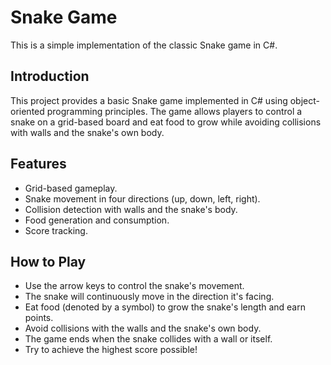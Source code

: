 # Snake Game

This is a simple implementation of the classic Snake game in C#.

## Introduction

This project provides a basic Snake game implemented in C# using object-oriented programming principles. The game allows players to control a snake on a grid-based board and eat food to grow while avoiding collisions with walls and the snake's own body.

## Features

- Grid-based gameplay.
- Snake movement in four directions (up, down, left, right).
- Collision detection with walls and the snake's body.
- Food generation and consumption.
- Score tracking.

## How to Play

- Use the arrow keys to control the snake's movement.
- The snake will continuously move in the direction it's facing.
- Eat food (denoted by a symbol) to grow the snake's length and earn points.
- Avoid collisions with the walls and the snake's own body.
- The game ends when the snake collides with a wall or itself.
- Try to achieve the highest score possible!
